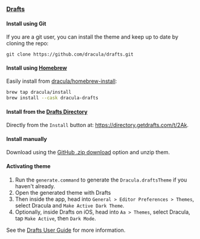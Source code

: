### [Drafts](https://getdrafts.com)

#### Install using Git

If you are a git user, you can install the theme and keep up to date by cloning the repo:

    git clone https://github.com/dracula/drafts.git

#### Install using [Homebrew](https://brew.sh)

Easily install from [dracula/homebrew-install](https://github.com/dracula/homebrew-install/blob/master/Casks/dracula-drafts.rb):

``` sh
brew tap dracula/install
brew install --cask dracula-drafts
```

#### Install from the [Drafts Directory](https://directory.getdrafts.com)

Directly from the `Install` button at: https://directory.getdrafts.com/t/2Ak.

#### Install manually

Download using the [GitHub .zip download](https://github.com/dracula/drafts/archive/master.zip) option and unzip them.

#### Activating theme

1. Run the `generate.command` to generate the `Dracula.draftsTheme` if you haven't already.
2. Open the generated theme with Drafts
3. Then inside the app, head into `General > Editor Preferences > Themes`, select Dracula and `Make Active Dark Theme`.
4. Optionally, inside Drafts on iOS, head into `Aa > Themes`, select Dracula, tap `Make Active`, then `Dark Mode`.

See the [Drafts User Guide](https://docs.getdrafts.com/docs/extending/themes) for more information.
